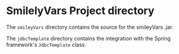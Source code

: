 # SmilelyVars Project directory

The `smileyVars` directory contains the source for the smileyVars .jar.

The `jdbcTemplate` directory contains the integration with the Spring
framework's `JdbcTemplate` class.